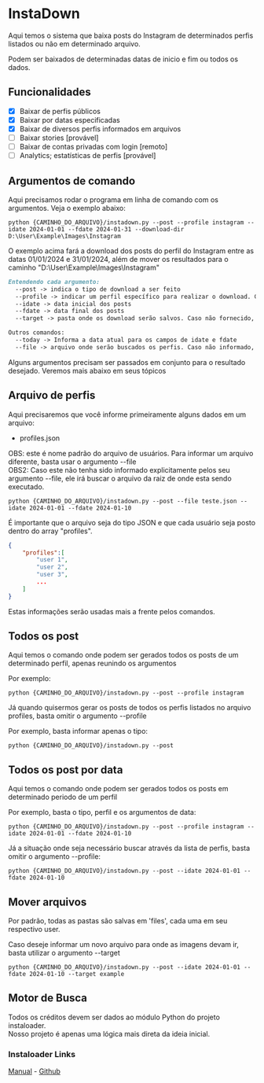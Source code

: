 # InstaDown

Aqui temos o sistema que baixa posts do Instagram de determinados perfis listados ou não em determinado arquivo.

Podem ser baixados de determinadas datas de inicio e fim ou todos os dados.

## Funcionalidades

- [x] Baixar de perfis públicos
- [x] Baixar por datas especificadas
- [x] Baixar de diversos perfis informados em arquivos
- [ ] Baixar stories [provável]
- [ ] Baixar de contas privadas com login [remoto]
- [ ] Analytics; estatísticas de perfis [provável]

## Argumentos de comando

Aqui precisamos rodar o programa em linha de comando com os argumentos. Veja o exemplo abaixo:
```Shell
python {CAMINHO_DO_ARQUIVO}/instadown.py --post --profile instagram --idate 2024-01-01 --fdate 2024-01-31 --download-dir D:\User\Example\Images\Instagram
```
O exemplo acima fará a download dos posts do perfil do Instagram entre as datas 01/01/2024 e 31/01/2024, além de mover os resultados para o caminho "D:\User\Example\Images\Instagram"
```MarkDown
Entendendo cada argumento:
  --post -> indica o tipo de download a ser feito 
  --profile -> indicar um perfil específico para realizar o download. Caso não informado, buscará do arquivo padrão
  --idate -> data inicial dos posts
  --fdate -> data final dos posts
  --target -> pasta onde os download serão salvos. Caso não fornecido, será usada a pasta padrão

Outros comandos:
  --today -> Informa a data atual para os campos de idate e fdate
  --file -> arquivo onde serão buscados os perfis. Caso não informado, será usado o arquivo padrão
```

Alguns argumentos precisam ser passados em conjunto para o resultado desejado. Veremos mais abaixo em seus tópicos

## Arquivo de perfis

Aqui precisaremos que você informe primeiramente alguns dados em um arquivo:
* profiles.json
  
OBS: este é nome padrão do arquivo de usuários. Para informar um arquivo diferente, basta usar o argumento --file  
OBS2: Caso este não tenha sido informado explicitamente pelos seu argumento --file, ele irá buscar o arquivo da raiz de onde esta sendo executado.
```Shell
python {CAMINHO_DO_ARQUIVO}/instadown.py --post --file teste.json --idate 2024-01-01 --fdate 2024-01-10
```

É importante que o arquivo seja do tipo JSON e que cada usuário seja posto dentro do array "profiles".

```Json
{
    "profiles":[
        "user 1",
        "user 2",
        "user 3",
        ...
    ]
}
```

Estas informações serão usadas mais a frente pelos comandos.

## Todos os post

Aqui temos o comando onde podem ser gerados todos os posts de um determinado perfil, apenas reunindo os argumentos

Por exemplo:
```Shell
python {CAMINHO_DO_ARQUIVO}/instadown.py --post --profile instagram
```

Já quando quisermos gerar os posts de todos os perfis listados no arquivo profiles, basta omitir o argumento --profile

Por exemplo, basta informar apenas o tipo:
```Shell
python {CAMINHO_DO_ARQUIVO}/instadown.py --post
```

## Todos os post por data

Aqui temos o comando onde podem ser gerados todos os posts em determinado periodo de um perfil

Por exemplo, basta o tipo, perfil e os argumentos de data:
```Shell
python {CAMINHO_DO_ARQUIVO}/instadown.py --post --profile instagram --idate 2024-01-01 --fdate 2024-01-10
```

Já a situação onde seja necessário buscar através da lista de perfis, basta omitir o argumento --profile:
```Shell
python {CAMINHO_DO_ARQUIVO}/instadown.py --post --idate 2024-01-01 --fdate 2024-01-10
```

## Mover arquivos

Por padrão, todas as pastas são salvas em 'files', cada uma em seu respectivo user.

Caso deseje informar um novo arquivo para onde as imagens devam ir, basta utilizar o argumento --target
```Shell
python {CAMINHO_DO_ARQUIVO}/instadown.py --post --idate 2024-01-01 --fdate 2024-01-10 --target example
```
## Motor de Busca

Todos os créditos devem ser dados ao módulo Python do projeto instaloader.  
Nosso projeto é apenas uma lógica mais direta da ideia inicial.
### Instaloader Links
[Manual](https://instaloader.github.io/) - 
[Github](https://github.com/instaloader/instaloader)